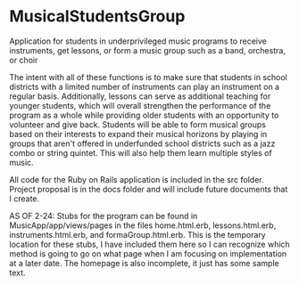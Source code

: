 # MusicalStudentsGroup
Application for students in underprivileged music programs to receive instruments, get lessons, or form a music group such as a band, orchestra, or choir

The intent with all of these functions is to make sure that students in school districts with a limited number of instruments can play an instrument on a regular basis. Additionally, lessons can serve as additional teaching for younger students, which will overall strengthen the performance of the program as a whole while providing older students with an opportunity to volunteer and give back. Students will be able to form musical groups based on their interests to expand their musical horizons by playing in groups that aren't offered in underfunded school districts such as a jazz combo or string quintet. This will also help them learn multiple styles of music.

All code for the Ruby on Rails application is included in the src folder. Project proposal is in the docs folder and will include future documents that I create.

AS OF 2-24:
Stubs for the program can be found in MusicApp/app/views/pages in the files home.html.erb, lessons.html.erb, instruments.html.erb, and formaGroup.html.erb. This is the temporary location for these stubs, I have included them here so I can recognize which method is going to go on what page when I am focusing on implementation at a later date. The homepage is also incomplete, it just has some sample text.
